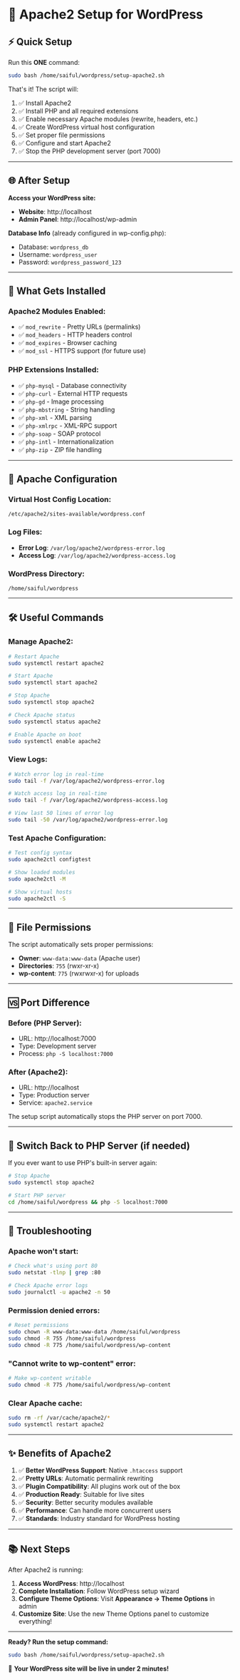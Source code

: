 # 🚀 Apache2 Setup for WordPress

## ⚡ Quick Setup

Run this **ONE** command:

```bash
sudo bash /home/saiful/wordpress/setup-apache2.sh
```

That's it! The script will:
1. ✅ Install Apache2
2. ✅ Install PHP and all required extensions
3. ✅ Enable necessary Apache modules (rewrite, headers, etc.)
4. ✅ Create WordPress virtual host configuration
5. ✅ Set proper file permissions
6. ✅ Configure and start Apache2
7. ✅ Stop the PHP development server (port 7000)

---

## 🌐 After Setup

**Access your WordPress site:**
- **Website**: http://localhost
- **Admin Panel**: http://localhost/wp-admin

**Database Info** (already configured in wp-config.php):
- Database: `wordpress_db`
- Username: `wordpress_user`
- Password: `wordpress_password_123`

---

## 🔧 What Gets Installed

### Apache2 Modules Enabled:
- ✅ `mod_rewrite` - Pretty URLs (permalinks)
- ✅ `mod_headers` - HTTP headers control
- ✅ `mod_expires` - Browser caching
- ✅ `mod_ssl` - HTTPS support (for future use)

### PHP Extensions Installed:
- ✅ `php-mysql` - Database connectivity
- ✅ `php-curl` - External HTTP requests
- ✅ `php-gd` - Image processing
- ✅ `php-mbstring` - String handling
- ✅ `php-xml` - XML parsing
- ✅ `php-xmlrpc` - XML-RPC support
- ✅ `php-soap` - SOAP protocol
- ✅ `php-intl` - Internationalization
- ✅ `php-zip` - ZIP file handling

---

## 📁 Apache Configuration

### Virtual Host Config Location:
```
/etc/apache2/sites-available/wordpress.conf
```

### Log Files:
- **Error Log**: `/var/log/apache2/wordpress-error.log`
- **Access Log**: `/var/log/apache2/wordpress-access.log`

### WordPress Directory:
```
/home/saiful/wordpress
```

---

## 🛠️ Useful Commands

### Manage Apache2:
```bash
# Restart Apache
sudo systemctl restart apache2

# Start Apache
sudo systemctl start apache2

# Stop Apache
sudo systemctl stop apache2

# Check Apache status
sudo systemctl status apache2

# Enable Apache on boot
sudo systemctl enable apache2
```

### View Logs:
```bash
# Watch error log in real-time
sudo tail -f /var/log/apache2/wordpress-error.log

# Watch access log in real-time
sudo tail -f /var/log/apache2/wordpress-access.log

# View last 50 lines of error log
sudo tail -50 /var/log/apache2/wordpress-error.log
```

### Test Apache Configuration:
```bash
# Test config syntax
sudo apache2ctl configtest

# Show loaded modules
sudo apache2ctl -M

# Show virtual hosts
sudo apache2ctl -S
```

---

## 🔐 File Permissions

The script automatically sets proper permissions:
- **Owner**: `www-data:www-data` (Apache user)
- **Directories**: `755` (rwxr-xr-x)
- **wp-content**: `775` (rwxrwxr-x) for uploads

---

## 🆚 Port Difference

### Before (PHP Server):
- URL: http://localhost:7000
- Type: Development server
- Process: `php -S localhost:7000`

### After (Apache2):
- URL: http://localhost
- Type: Production server
- Service: `apache2.service`

The setup script automatically stops the PHP server on port 7000.

---

## 🔄 Switch Back to PHP Server (if needed)

If you ever want to use PHP's built-in server again:

```bash
# Stop Apache
sudo systemctl stop apache2

# Start PHP server
cd /home/saiful/wordpress && php -S localhost:7000
```

---

## 🐛 Troubleshooting

### Apache won't start:
```bash
# Check what's using port 80
sudo netstat -tlnp | grep :80

# Check Apache error logs
sudo journalctl -u apache2 -n 50
```

### Permission denied errors:
```bash
# Reset permissions
sudo chown -R www-data:www-data /home/saiful/wordpress
sudo chmod -R 755 /home/saiful/wordpress
sudo chmod -R 775 /home/saiful/wordpress/wp-content
```

### "Cannot write to wp-content" error:
```bash
# Make wp-content writable
sudo chmod -R 775 /home/saiful/wordpress/wp-content
```

### Clear Apache cache:
```bash
sudo rm -rf /var/cache/apache2/*
sudo systemctl restart apache2
```

---

## ✨ Benefits of Apache2

1. ✅ **Better WordPress Support**: Native `.htaccess` support
2. ✅ **Pretty URLs**: Automatic permalink rewriting
3. ✅ **Plugin Compatibility**: All plugins work out of the box
4. ✅ **Production Ready**: Suitable for live sites
5. ✅ **Security**: Better security modules available
6. ✅ **Performance**: Can handle more concurrent users
7. ✅ **Standards**: Industry standard for WordPress hosting

---

## 📚 Next Steps

After Apache2 is running:

1. **Access WordPress**: http://localhost
2. **Complete Installation**: Follow WordPress setup wizard
3. **Configure Theme Options**: Visit **Appearance → Theme Options** in admin
4. **Customize Site**: Use the new Theme Options panel to customize everything!

---

**Ready? Run the setup command:**

```bash
sudo bash /home/saiful/wordpress/setup-apache2.sh
```

🚀 **Your WordPress site will be live in under 2 minutes!**

